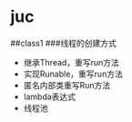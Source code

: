 # juc
##class1
###线程的创建方式
* 继承Thread，重写run方法
* 实现Runable，重写run方法
* 匿名内部类重写Run方法
* lambda表达式
* 线程池
###